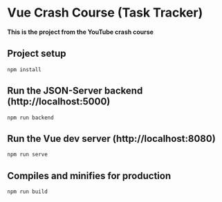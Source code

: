 # Vue Crash Course (Task Tracker)

**This is the project from the YouTube crash course**

## Project setup
```
npm install
```

## Run the JSON-Server backend (http://localhost:5000)
```
npm run backend
```

## Run the Vue dev server (http://localhost:8080)
```
npm run serve
```

## Compiles and minifies for production
```
npm run build
```
